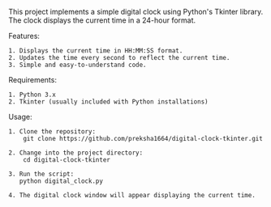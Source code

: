This project implements a simple digital clock using Python's Tkinter library. The clock displays the current time in a 24-hour format.

Features:

    1. Displays the current time in HH:MM:SS format.
    2. Updates the time every second to reflect the current time.
    3. Simple and easy-to-understand code.

Requirements:

    1. Python 3.x
    2. Tkinter (usually included with Python installations)
    
Usage:

    1. Clone the repository:
        git clone https://github.com/preksha1664/digital-clock-tkinter.git

    2. Change into the project directory:
        cd digital-clock-tkinter

    3. Run the script:
       python digital_clock.py
       
    4. The digital clock window will appear displaying the current time.
